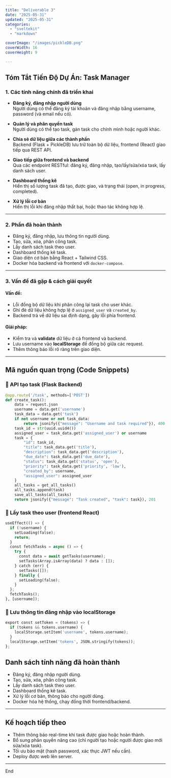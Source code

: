```yaml
---
title: "Deliverable 3"
date: "2025-05-31"
updated: "2025-05-31"
categories:
  - "sveltekit"
  - "markdown"

coverImage: "/images/pickleDB.png"
coverWidth: 16
coverHeight: 9

---
```




## Tóm Tắt Tiến Độ Dự Án: Task Manager


### 1. Các tính năng chính đã triển khai

- **Đăng ký, đăng nhập người dùng**  
  Người dùng có thể đăng ký tài khoản và đăng nhập bằng username, password (và email nếu có).

- **Quản lý và phân quyền task**  
  Người dùng có thể tạo task, gán task cho chính mình hoặc người khác.

- **Chia sẻ dữ liệu giữa các thành phần**  
  Backend (Flask + PickleDB) lưu trữ toàn bộ dữ liệu, frontend (React) giao tiếp qua REST API.

- **Giao tiếp giữa frontend và backend**  
  Qua các endpoint RESTful: đăng ký, đăng nhập, tạo/lấy/sửa/xóa task, lấy danh sách user.

- **Dashboard thống kê**  
  Hiển thị số lượng task đã tạo, được giao, và trạng thái (open, in progress, completed).

- **Xử lý lỗi cơ bản**  
  Hiển thị lỗi khi đăng nhập thất bại, hoặc thao tác không hợp lệ.

---

### 2. Phần đã hoàn thành

- Đăng ký, đăng nhập, lưu thông tin người dùng.
- Tạo, sửa, xóa, phân công task.
- Lấy danh sách task theo user.
- Dashboard thống kê task.
- Giao diện cơ bản bằng React + Tailwind CSS.
- Docker hóa backend và frontend với `docker-compose`.

---

### 3. Vấn đề đã gặp & cách giải quyết

#### Vấn đề:
- Lỗi đồng bộ dữ liệu khi phân công lại task cho user khác.
- Ghi đè dữ liệu không hợp lệ ở `assigned_user` và `created_by`.
- Backend trả về dữ liệu sai định dạng, gây lỗi phía frontend.

#### Giải pháp:
- Kiểm tra và **validate** dữ liệu ở cả frontend và backend.
- Lưu username vào **localStorage** để đồng bộ giữa các request.
- Thêm thông báo lỗi rõ ràng trên giao diện.

---

## Mã nguồn quan trọng (Code Snippets)

### 🔹 API tạo task (Flask Backend)

```python
@app.route('/task', methods=['POST'])
def create_task():
    data = request.json
    username = data.get('username')
    task_data = data.get('task')
    if not username or not task_data:
        return jsonify({"message": "Username and task required"}), 400
    task_id = str(uuid.uuid4())
    assigned_user = task_data.get('assigned_user') or username
    task = {
        "id": task_id,
        "title": task_data.get('title'),
        "description": task_data.get('description'),
        "due_date": task_data.get('due_date'),
        "status": task_data.get('status', 'open'),
        "priority": task_data.get('priority', 'low'),
        "created_by": username,
        "assigned_user": assigned_user
    }
    all_tasks = get_all_tasks()
    all_tasks.append(task)
    save_all_tasks(all_tasks)
    return jsonify({"message": "Task created", "task": task}), 201
```
### 🔹 Lấy task theo user (frontend React)

```python
useEffect(() => {
  if (!username) {
    setLoading(false);
    return;
  }
  const fetchTasks = async () => {
    try {
      const data = await getTasks(username);
      setTasks(Array.isArray(data) ? data : []);
    } catch (err) {
      setTasks([]);
    } finally {
      setLoading(false);
    }
  };
  fetchTasks();
}, [username]);

```
### 🔹 Lưu thông tin đăng nhập vào localStorage

```python
export const setToken = (tokens) => {
  if (tokens && tokens.username) {
    localStorage.setItem('username', tokens.username);
  }
  localStorage.setItem('tokens', JSON.stringify(tokens));
};
```

## Danh sách tính năng đã hoàn thành

- Đăng ký, đăng nhập người dùng.
- Tạo, sửa, xóa, phân công task.
- Lấy danh sách task theo user.
- Dashboard thống kê task.
- Xử lý lỗi cơ bản, thông báo cho người dùng.
- Docker hóa hệ thống, chạy đồng thời frontend/backend.

---

## Kế hoạch tiếp theo

- Thêm thông báo real-time khi task được giao hoặc hoàn thành.
- Bổ sung phân quyền nâng cao (chỉ người tạo hoặc người được giao mới sửa/xóa task).
- Tối ưu bảo mật (hash password, xác thực JWT nếu cần).
- Deploy được web lên server.

---

End